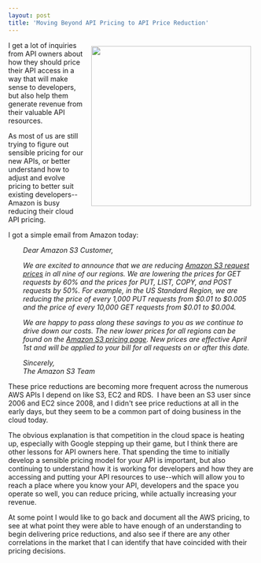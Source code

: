 ```yaml
---
layout: post
title: 'Moving Beyond API Pricing to API Price Reduction'
---
```

<p><img style="padding: 10px;" src="https://s3.amazonaws.com/kinlane-productions/amazon/aws-pricing.png" alt="" width="325" align="right" /></p>
<p>I get a lot of inquiries from API owners about how they should price their API access in a way that will make sense to developers, but also help them generate revenue from their valuable API resources.</p>
<p>As most of us are still trying to figure out sensible pricing for our new APIs, or better understand how to adjust and evolve pricing to better suit existing developers--Amazon is busy reducing their cloud API pricing. &nbsp;</p>
<p>I got a simple email from Amazon today:</p>
<p style="padding-left: 30px;"><em>Dear Amazon S3 Customer,</em></p>
<p style="padding-left: 30px;"><em>We are excited to announce that we are reducing&nbsp;<a href="http://www.amazon.com/gp/r.html?R=2SXVU4T3VRUWB&amp;C=J2HG6JVZ1C5L&amp;H=PVA7GS7QEGLCGOTDJIF9KXXMGHEA&amp;T=C&amp;U=http%3A%2F%2Faws.amazon.com%2Fs3%2Fpricing%3Fref_%3Dpe_12300_29052180_8" target="_blank">Amazon S3 request prices</a>&nbsp;in all nine of our regions. We are lowering the prices for GET requests by 60% and the prices for PUT, LIST, COPY, and POST requests by 50%. For example, in the US Standard Region, we are reducing the price of every 1,000 PUT requests from $0.01 to $0.005 and the price of every 10,000 GET requests from $0.01 to $0.004.</em></p>
<p style="padding-left: 30px;"><em>We are happy to pass along these savings to you as we continue to drive down our costs. The new lower prices for all regions can be found on the&nbsp;<a href="http://www.amazon.com/gp/r.html?R=2SXVU4T3VRUWB&amp;C=J2HG6JVZ1C5L&amp;H=PXMXBBGNPMWR1VAGFSTZAJIJ7Y8A&amp;T=C&amp;U=http%3A%2F%2Faws.amazon.com%2Fs3%2Fpricing%3Fref_%3Dpe_12300_29052180_7" target="_blank">Amazon S3 pricing page</a>. New prices are effective April 1st and will be applied to your bill for all requests on or after this date.</em></p>
<p style="padding-left: 30px;"><em>Sincerely,</em><br /><em>The Amazon S3 Team</em></p>
<p>These price reductions are becoming more frequent across the numerous AWS APIs I depend on like S3, EC2 and RDS. &nbsp;I have been an S3 user since 2006 and EC2 since 2008, and I didn't see price reductions at all in the early days, but they seem to be a common part of doing business in the cloud today.</p>
<p>The obvious explanation is that competition in the cloud space is heating up, especially with Google stepping up their game, but I think there are other lessons for API owners here. That spending the time to initially develop a sensible pricing model for your API is important, but also continuing to understand how it is working for developers and how they are accessing and putting your API resources to use--which will allow you to reach a place where you know your API, developers and the space you operate so well, you can reduce pricing, while actually increasing your revenue. &nbsp;</p>
<p>At some point I would like to go back and document all the AWS pricing, to see at what point they were able to have enough of an understanding to begin delivering price reductions, and also see if there are any other correlations in the market that I can identify that have coincided with their pricing decisions. &nbsp;</p>